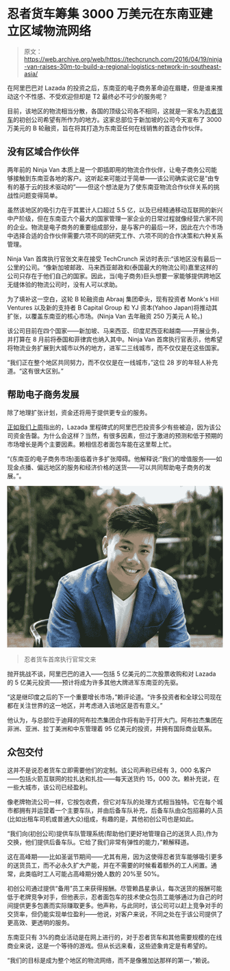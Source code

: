 # 忍者货车筹集 3000 万美元在东南亚建立区域物流网络

> 原文：<https://web.archive.org/web/https://techcrunch.com/2016/04/19/ninja-van-raises-30m-to-build-a-regional-logistics-network-in-southeast-asia/>

在阿里巴巴对 Lazada 的投资之后，东南亚的电子商务革命迫在眉睫，但是谁来推动这个不性感、不受欢迎但却是 T2 最终必不可少的服务呢？

目前，该地区的物流相当分散，各国的顶级公司各不相同，这就是一家名为[忍者货车](https://web.archive.org/web/20230331095142/https://www.ninjavan.co/)的初创公司希望有所作为的地方。这家总部位于新加坡的公司今天宣布了 3000 万美元的 B 轮融资，旨在将其打造为东南亚任何在线销售的首选合作伙伴。

## 没有区域合作伙伴

两年前的 Ninja Van 本质上是一个即插即用的物流合作伙伴，让电子商务公司能够接触到东南亚各地的客户。这听起来可能过于简单——该公司确实说它是“由专有的基于云的技术驱动的”——但这个想法是为了使东南亚物流合作伙伴关系的挑战性问题变得简单。

虽然该地区的吸引力在于其累计人口超过 5.5 亿，以及已经精通移动互联网的新兴中产阶级，但在东南亚六个最大的国家管理一家企业的日常过程就像经营六家不同的企业。物流是电子商务的重要组成部分，是与客户的最后一环，因此在六个市场中选择合适的合作伙伴需要六项不同的研究工作、六项不同的合作决策和六种关系管理。

Ninja Van 首席执行官张文来在接受 TechCrunch 采访时表示:“该地区没有最后一公里的公司。“像新加坡邮政、马来西亚邮政和(泰国最大的物流公司)嘉里这样的公司只存在于他们自己的国家。因此，当(电子商务)巨头想要一家能够提供跨地区无缝体验的物流公司时，没有人可以求助。

为了填补这一空白，这轮 B 轮融资由 Abraaj 集团牵头，现有投资者 Monk's Hill Ventures 以及新的支持者 B Capital Group 和 YJ 资本(Yahoo Japan)将推动其扩张，以覆盖东南亚的核心市场。(Ninja Van 去年融资 250 万美元 A 轮。)

该公司目前在四个国家——新加坡、马来西亚、印度尼西亚和越南——开展业务，并打算在 8 月前将泰国和菲律宾也纳入其中。Ninja Van 首席执行官表示，他希望将物流业务扩展到大城市以外的地方，进军二三线城市，而不仅仅是在这些国家。

“我们正在整个地区共同努力，而不仅仅是在一线城市，”这位 28 岁的年轻人补充道。“这有很大区别。”

## 帮助电子商务发展

除了地理扩张计划，资金还将用于提供更专业的服务。

[正如我们上周](https://web.archive.org/web/20230331095142/https://techcrunch.com/2016/04/13/alizada/)指出的，Lazada 里程碑式的阿里巴巴投资多少有些被迫，因为该公司资金告罄。为什么会这样？当然，有很多因素，但过于激进的预测和低于预期的市场增长是两个主要因素。赖相信忍者面包车能在这里帮上忙。

“(东南亚的电子商务市场)面临着许多扩张障碍。他解释说:“我们的增值服务——如现金点播、偏远地区的服务和经济价格的送货——可以共同帮助电子商务的发展。”。

![nv2](img/7e551c152e45834240c9cb0709e4c8f9.png)

> 忍者货车首席执行官常文来

抛开挑战不谈，阿里巴巴的进入——包括 5 亿美元的二次股票收购和对 Lazada 的 5 亿美元投资——预计将成为许多其他大牌进军东南亚的先驱。

“这是继印度之后的下一个重要增长市场，”赖评论道。“许多投资者和全球公司现在都在关注世界的这一地区，并考虑进入该地区是否有意义。”

他认为，与总部位于迪拜的阿布拉杰集团合作将有助于打开大门。阿布拉杰集团在非洲、亚洲、拉丁美洲和中东管理着 95 亿美元的投资，并拥有国际商业联系。

## 众包交付

这并不是说忍者货车立即需要他们的定制。该公司声称已经有 3，000 名客户——包括火箭互联网的拉扎达和扎拉——每天送货约 15，000 次。赖补充说，在一些大城市，该公司已经盈利。

像老牌物流公司一样，它按包收费，但它对车队的处理方式相当独特。它在每个城市都拥有并运营着一个主要车队，并由后备车队补充，后备车队由众包招募的人员(比如出租车司机或普通大众)组成，有趣的是，其他初创公司也是如此。

“我们向(初创公司)提供车队管理系统(帮助他们更好地管理自己的送货人员),作为交换，他们提供后备车队。它给了我们非常有弹性的能力，”赖解释道。

这在高峰期——比如圣诞节期间——尤其有用，因为这使得忍者货车能够吸引更多的送货员工，而不必永久扩大产能，并在不需要的时候看着额外的工人闲置。通常，此类临时工人可能占高峰期分娩人数的 20%至 50%。

初创公司通过提供“备用”员工来获得报酬。尽管赖昌星承认，每次送货的报酬可能低于老牌竞争对手，但他表示，忍者面包车的技术使众包员工能够通过为自己的时间提供更多包裹而实际赚取更多。他声称，与此同时，该公司可以赶上竞争对手的交货率，但仍能实现单位盈利——他说，对客户来说，不同之处在于该公司提供了更高效、更透明的服务。

东南亚只有 3%的商业活动是在网上进行的，对于忍者货车和其他需要规模的在线商业来说，这是一个等待的游戏。但从长远来看，这些迹象肯定是有希望的。

“我们的目标是成为整个地区的物流网络，而不是像雅加达那样的第一，”赖说。